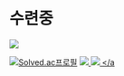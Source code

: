 # 수련중


<img  src="http://mazassumnida.wtf/api/v2/generate_badge?boj=minseok0917)" />

[![Solved.ac프로필](http://mazassumnida.wtf/api/v2/generate_badge?boj=minseok0917)](https://solved.ac/minseok0917)
<a align="left" href="https://github.com/Minseok0917">
  <img src="https://github-readme-stats.vercel.app/api?username=Minseok0917&theme=prussian" />
</a> 
<a align="left" href="https://github.com/Minseok0917">
  <img src="https://github-readme-stats.vercel.app/api/top-langs/?username=Minseok0917&layout=compact&theme=prussian" />
</a
